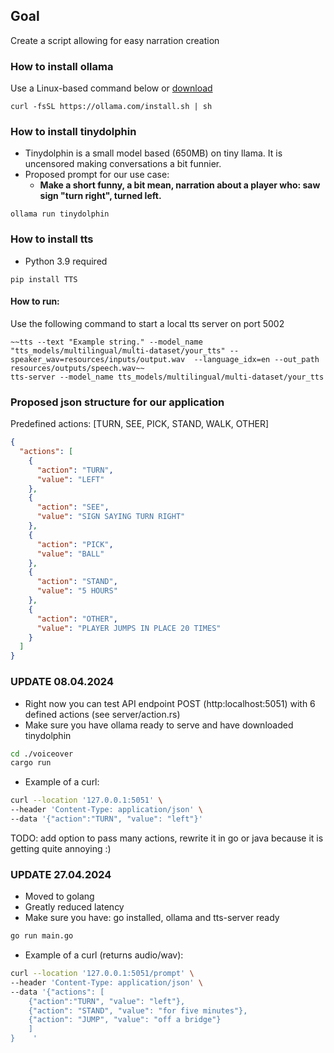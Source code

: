 ## Goal
Create a script allowing for easy narration creation

### How to install ollama
Use a Linux-based command below or [download](https://ollama.com/download)
```shell
curl -fsSL https://ollama.com/install.sh | sh
```

### How to install tinydolphin
- Tinydolphin is a small model based (650MB) on tiny llama. It is uncensored making conversations a bit funnier.
- Proposed prompt for our use case:
  - **Make a short funny, a bit mean, narration about a player who: saw sign "turn right", turned left.**
```shell
ollama run tinydolphin
```


### How to install tts
- Python 3.9 required
```shell
pip install TTS
```

#### How to run:
Use the following command to start a local tts server on port 5002
```shell
~~tts --text "Example string." --model_name "tts_models/multilingual/multi-dataset/your_tts" --speaker_wav=resources/inputs/output.wav  --language_idx=en --out_path resources/outputs/speech.wav~~
tts-server --model_name tts_models/multilingual/multi-dataset/your_tts
```

### Proposed json structure for our application
Predefined actions: [TURN, SEE, PICK, STAND, WALK, OTHER]
```json
{
  "actions": [
    {
      "action": "TURN",
      "value": "LEFT"
    },
    {
      "action": "SEE",
      "value": "SIGN SAYING TURN RIGHT"
    },
    {
      "action": "PICK",
      "value": "BALL"
    },
    {
      "action": "STAND",
      "value": "5 HOURS"
    },
    {
      "action": "OTHER",
      "value": "PLAYER JUMPS IN PLACE 20 TIMES"
    }
  ]
}
```


### UPDATE 08.04.2024

- Right now you can test API endpoint POST (http:localhost:5051) with 6 defined actions (see server/action.rs)
- Make sure you have ollama ready to serve and have downloaded tinydolphin
```bash
cd ./voiceover
cargo run
```
- Example of a curl:
```bash
curl --location '127.0.0.1:5051' \
--header 'Content-Type: application/json' \
--data '{"action":"TURN", "value": "left"}'
```

TODO: add option to pass many actions, rewrite it in go or java because it is getting quite annoying :)


### UPDATE 27.04.2024

- Moved to golang
- Greatly reduced latency 
- Make sure you have: go installed, ollama and tts-server ready
```bash
go run main.go
```

- Example of a curl (returns audio/wav):
```bash
curl --location '127.0.0.1:5051/prompt' \
--header 'Content-Type: application/json' \
--data '{"actions": [
    {"action":"TURN", "value": "left"},
    {"action": "STAND", "value": "for five minutes"},
    {"action": "JUMP", "value": "off a bridge"}
    ]
}    '
```

